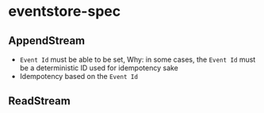 # eventstore-spec

## AppendStream

- `Event Id` must be able to be set, Why: in some cases, the `Event Id` must be a deterministic ID used for idempotency sake
- Idempotency based on the `Event Id`

## ReadStream
